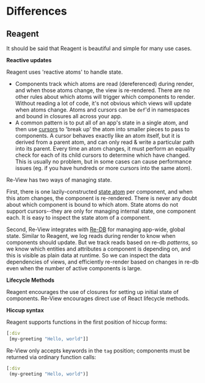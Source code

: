 # Differences

## Reagent

It should be said that Reagent is beautiful and simple for many use cases.

**Reactive updates**

Reagent uses 'reactive atoms' to handle state.

- Components track which atoms are read (dereferenced) during render, and when those atoms change, the view is re-rendered. There are no other rules about which atoms will trigger which components to render. Without reading a lot of code, it's not obvious which views will update when atoms change. Atoms and cursors can be `def`'d in namespaces and bound in closures all across your app.
- A common pattern is to put all of an app's state in a single atom, and then use [cursors](https://github.com/reagent-project/reagent-cookbook/tree/master/basics/cursors) to 'break up' the atom into smaller pieces to pass to components. A cursor behaves exactly like an atom itself, but it is derived from a parent atom, and can only read & write a particular path into its parent. Every time an atom changes, it must perform an equality check for each of its child cursors to determine which have changed. This is usually no problem, but in some cases can cause performance issues (eg. if you have hundreds or more cursors into the same atom).

Re-View has two ways of managing state.

First, there is one lazily-constructed [state atom](getting-started#state-atoms) per component, and when this atom changes, the component is re-rendered. There is never any doubt about which component is bound to which atom. State atoms do not support cursors--they are only for managing internal state, one component each. It is easy to inspect the state atom of a component.

Second, Re-View integrates with [Re-DB](https://www.github.com/mhuebert/re-db) for managing app-wide, global state. Similar to Reagent, we log reads during render to know when components should update. But we track reads based on re-db _patterns_, so we know which entities and attributes a component is depending on, and this is visible as plain data at runtime. So we can inspect the data dependencies of views, and efficiently re-render based on changes in re-db even when the number of active components is large.

**Lifecycle Methods**

Reagent encourages the use of closures for setting up initial state of components. Re-View encourages direct use of React lifecycle methods.

**Hiccup syntax**

Reagent supports functions in the first position of hiccup forms:

```clj
[:div
 [my-greeting "Hello, world"]]
```

Re-View only accepts keywords in the `tag` position; components must be returned via ordinary function calls:

```clj
[:div
 (my-greeting "Hello, world")]
```


